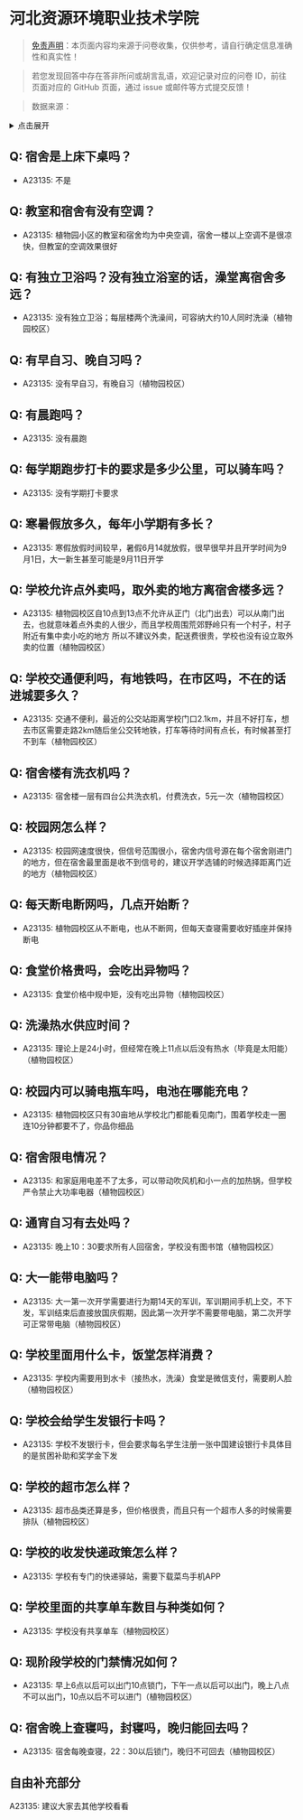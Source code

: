 # 河北资源环境职业技术学院

> [免责声明](https://colleges.chat/#_3)：本页面内容均来源于问卷收集，仅供参考，请自行确定信息准确性和真实性！

> 若您发现回答中存在答非所问或胡言乱语，欢迎记录对应的问卷 ID，前往页面对应的 GitHub 页面，通过 issue 或邮件等方式提交反馈！

> 数据来源：

<details><summary>点击展开</summary>
<ul>
<li>A23135: 1773477686@qq.com (2024 年 06 月)</li>
</ul>
</details>

## Q: 宿舍是上床下桌吗？

- A23135: 不是

## Q: 教室和宿舍有没有空调？

- A23135: 植物园小区的教室和宿舍均为中央空调，宿舍一楼以上空调不是很凉快，但教室的空调效果很好

## Q: 有独立卫浴吗？没有独立浴室的话，澡堂离宿舍多远？

- A23135: 没有独立卫浴；每层楼两个洗澡间，可容纳大约10人同时洗澡（植物园校区）

## Q: 有早自习、晚自习吗？

- A23135: 没有早自习，有晚自习（植物园校区）

## Q: 有晨跑吗？

- A23135: 没有晨跑

## Q: 每学期跑步打卡的要求是多少公里，可以骑车吗？

- A23135: 没有学期打卡要求

## Q: 寒暑假放多久，每年小学期有多长？

- A23135: 寒假放假时间较早，暑假6月14就放假，很早很早并且开学时间为9月1日，大一新生甚至可能是9月11日开学

## Q: 学校允许点外卖吗，取外卖的地方离宿舍楼多远？

- A23135: 植物园校区自10点到13点不允许从正门（北门出去）可以从南门出去，也就意味着点外卖的人很少，而且学校周围荒郊野岭只有一个村子，村子附近有集中卖小吃的地方 所以不建议外卖，配送费很贵，学校也没有设立取外卖的位置（植物园校区）

## Q: 学校交通便利吗，有地铁吗，在市区吗，不在的话进城要多久？

- A23135: 交通不便利，最近的公交站距离学校门口2.1km，并且不好打车，想去市区需要走路2km随后坐公交转地铁，打车等待时间有点长，有时候甚至打不到车（植物园校区）

## Q: 宿舍楼有洗衣机吗？

- A23135: 宿舍楼一层有四台公共洗衣机，付费洗衣，5元一次（植物园校区）

## Q: 校园网怎么样？

- A23135: 校园网速度很快，但信号范围很小，宿舍内信号源在每个宿舍刚进门的地方，但在宿舍最里面是收不到信号的，建议开学选铺的时候选择距离门近的地方（植物园校区）

## Q: 每天断电断网吗，几点开始断？

- A23135: 植物园校区从不断电，也从不断网，但每天查寝需要收好插座并保持断电

## Q: 食堂价格贵吗，会吃出异物吗？

- A23135: 食堂价格中规中矩，没有吃出异物（植物园校区）

## Q: 洗澡热水供应时间？

- A23135: 理论上是24小时，但经常在晚上11点以后没有热水（毕竟是太阳能）（植物园校区）

## Q: 校园内可以骑电瓶车吗，电池在哪能充电？

- A23135: 植物园校区只有30亩地从学校北门都能看见南门，围着学校走一圈连10分钟都要不了，你品你细品

## Q: 宿舍限电情况？

- A23135: 和家庭用电差不了太多，可以带动吹风机和小一点的加热锅，但学校严令禁止大功率电器（植物园校区）

## Q: 通宵自习有去处吗？

- A23135: 晚上10：30要求所有人回宿舍，学校没有图书馆（植物园校区）

## Q: 大一能带电脑吗？

- A23135: 大一第一次开学需要进行为期14天的军训，军训期间手机上交，不下发，军训结束后直接放国庆假期，因此第一次开学不需要带电脑，第二次开学可正常带电脑（植物园校区）

## Q: 学校里面用什么卡，饭堂怎样消费？

- A23135: 学校内需要用到水卡（接热水，洗澡）食堂是微信支付，需要刷人脸（植物园校区）

## Q: 学校会给学生发银行卡吗？

- A23135: 学校不发银行卡，但会要求每名学生注册一张中国建设银行卡具体目的是贫困补助和奖学金下发

## Q: 学校的超市怎么样？

- A23135: 超市品类还算是多，但价格很贵，而且只有一个超市人多的时候需要排队（植物园校区）

## Q: 学校的收发快递政策怎么样？

- A23135: 学校有专门的快递驿站，需要下载菜鸟手机APP

## Q: 学校里面的共享单车数目与种类如何？

- A23135: 学校没有共享单车（植物园校区）

## Q: 现阶段学校的门禁情况如何？

- A23135: 早上6点以后可以出门10点锁门，下午一点以后可以出门，晚上八点不可以出门，10点以后不可以进门（植物园校区）

## Q: 宿舍晚上查寝吗，封寝吗，晚归能回去吗？

- A23135: 宿舍每晚查寝，22：30以后锁门，晚归不可回去（植物园校区）

## 自由补充部分

A23135: 建议大家去其他学校看看